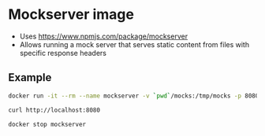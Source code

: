 # Mockserver image

* Uses https://www.npmjs.com/package/mockserver
* Allows running a mock server that serves static content from files with specific response headers

## Example

```bash
docker run -it --rm --name mockserver -v `pwd`/mocks:/tmp/mocks -p 8080:8080 quay.io/dmartin/mockserver
```

```bash
curl http://localhost:8080
```

```bash
docker stop mockserver
```
